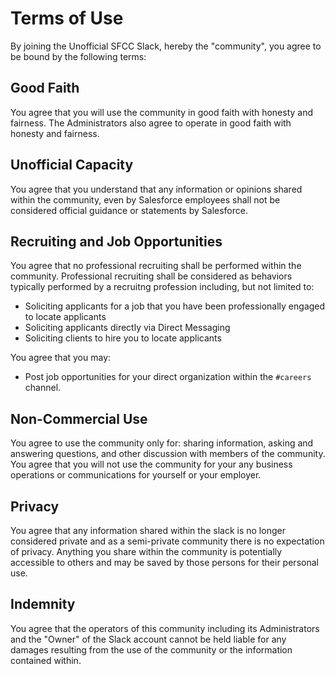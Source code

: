 # Terms of Use

By joining the Unofficial SFCC Slack, hereby the "community", you agree to be bound by the following terms:

## Good Faith

You agree that you will use the community in good faith with honesty and fairness. The Administrators also agree to operate in good faith with honesty and fairness.

## Unofficial Capacity

You agree that you understand that any information or opinions shared within the community, even by Salesforce employees shall not be considered official guidance or statements by Salesforce.

## Recruiting and Job Opportunities

You agree that no professional recruiting shall be performed within the community. Professional recruiting shall be considered as behaviors typically performed by a recruitng profession including, but not limited to:

* Soliciting applicants for a job that you have been professionally engaged to locate applicants
* Soliciting applicants directly via Direct Messaging
* Soliciting clients to hire you to locate applicants

You agree that you may:

* Post job opportunities for your direct organization within the `#careers` channel.

## Non-Commercial Use

You agree to use the community only for: sharing information, asking and answering questions, and other discussion with members of the community. You agree that you will not use the community for your any business operations or communications for yourself or your employer.

## Privacy

You agree that any information shared within the slack is no longer considered private and as a semi-private community there is no expectation of privacy. Anything you share within the community is potentially accessible to others and may be saved by those persons for their personal use.

## Indemnity

You agree that the operators of this community including its Administrators and the "Owner" of the Slack account cannot be held liable for any damages resulting from the use of the community or the information contained within.
